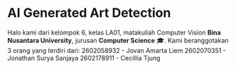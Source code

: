 <h1>AI Generated Art Detection</h1>

Halo kami dari kelompok 6, kelas LA01, matakuliah Computer Vision **Bina Nusantara University**, jurusan **Computer Science** 🎓. 
Kami beranggotakan 3 orang yang terdiri dari:
2602058932 - Jovan Amarta Liem
2602070351 - Jonathan Surya Sanjaya
2602178911 - Cecillia Tjung
<br>
